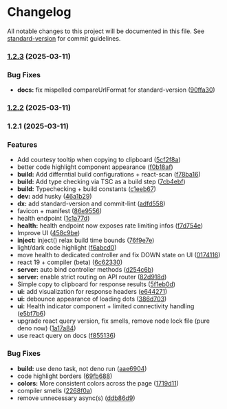 # Changelog

All notable changes to this project will be documented in this file. See [standard-version](https://github.com/conventional-changelog/standard-version) for commit guidelines.

### [1.2.3](https://github.com/sixpounder/boring-activities-api/compare/v1.2.2...v1.2.3) (2025-03-11)


### Bug Fixes

* **docs:** fix mispelled compareUrlFormat for standard-version ([90ffa30](https://github.com/sixpounder/boring-activities-api/commits/90ffa30e46b34ef4b2b2a904f9f9679b1a6589ce))

### [1.2.2](https://github.com/sixpounder/boring-activities-api/compare/v1.2.1...v1.2.2) (2025-03-11)

### 1.2.1 (2025-03-11)

### Features

- Add courtesy tooltip when copying to clipboard
  ([5cf2f8a](https://github.com/sixpounder/boring-activities-api/commits/5cf2f8a3745bf8b174b49bb45af95dae937d7108))
- better code highlight component appearance
  ([f0b18af](https://github.com/sixpounder/boring-activities-api/commits/f0b18af44db2b3f6a983b658165790403229dc6c))
- **build:** Add differntial build configurations + react-scan
  ([f78ba16](https://github.com/sixpounder/boring-activities-api/commits/f78ba169fde6e4922df7b09ca73283ff444267f6))
- **build:** Add type checking via TSC as a build step
  ([7cb4ebf](https://github.com/sixpounder/boring-activities-api/commits/7cb4ebf6a0735108400e64edf7ebf2941ced04fb))
- **build:** Typechecking + build constants
  ([c1eeb67](https://github.com/sixpounder/boring-activities-api/commits/c1eeb6791b7a7d4f238b16d9c696f6971fbb6fe9))
- **dev:** add husky
  ([46a1b29](https://github.com/sixpounder/boring-activities-api/commits/46a1b299ad6bace047282d548b64c0f0d881e3e4))
- **dx:** add standard-version and commit-lint
  ([adfd558](https://github.com/sixpounder/boring-activities-api/commits/adfd5580f548c5c7d97233798a89ceb397a1857a))
- favicon + manifest
  ([86e9556](https://github.com/sixpounder/boring-activities-api/commits/86e9556152e295fcb75883cecb9cf6d2bfb882ff))
- health endpoint
  ([1c1a77d](https://github.com/sixpounder/boring-activities-api/commits/1c1a77d9a9845ae7ed443932dc237b2f64fa1b5a))
- **health:** health endpoint now exposes rate limiting infos
  ([f7d754e](https://github.com/sixpounder/boring-activities-api/commits/f7d754e4e6175971e42ce63cd28700916395a719))
- Improve UI
  ([458c9be](https://github.com/sixpounder/boring-activities-api/commits/458c9bebc59339acad0e33ee18b9f8c1be93abc6))
- **inject:** inject() relax build time bounds
  ([76f9e7e](https://github.com/sixpounder/boring-activities-api/commits/76f9e7e5c55e15876ad5ffb6f8b3703fff90c374))
- light/dark code highlight
  ([f6abcd0](https://github.com/sixpounder/boring-activities-api/commits/f6abcd00366815f09ae317576a7d04b3f5b8ab26))
- move health to dedicated controller and fix DOWN state on UI
  ([0174116](https://github.com/sixpounder/boring-activities-api/commits/0174116e9ac0d3fd0d25183265ecebc82e99b258))
- react 19 + compiler (beta)
  ([6c62330](https://github.com/sixpounder/boring-activities-api/commits/6c623309ed43826a99400191bf130fa558a33923))
- **server:** auto bind controller methods
  ([d254c6b](https://github.com/sixpounder/boring-activities-api/commits/d254c6bfbdf2ddc299a0505371e3208d5b4dfd6c))
- **server:** enable strict routing on API router
  ([82d918d](https://github.com/sixpounder/boring-activities-api/commits/82d918d4da728de568ade72d6123106d75f31ea2))
- Simple copy to clipboard for response results
  ([5f1eb0d](https://github.com/sixpounder/boring-activities-api/commits/5f1eb0d8653bca4e4ecbf53f2a596c7f8f283f2a))
- **ui:** add visualization for response headers
  ([e644271](https://github.com/sixpounder/boring-activities-api/commits/e64427125251a8bfa5a85f9c81f16582fc90996a))
- **ui:** debounce appearance of loading dots
  ([386d703](https://github.com/sixpounder/boring-activities-api/commits/386d7034168c83c07c913f011091eda79749511c))
- **ui:** Health indicator component + limited connectivity handling
  ([e5bf7b6](https://github.com/sixpounder/boring-activities-api/commits/e5bf7b69088136f29c879cc3668fe9e37c318ca6))
- upgrade react query version, fix smells, remove node lock file (pure deno now)
  ([1a17a84](https://github.com/sixpounder/boring-activities-api/commits/1a17a84224eaa08f635ff0102aa0d8a0cdc33a88))
- use react query on docs
  ([f855136](https://github.com/sixpounder/boring-activities-api/commits/f855136718e5e65be26083c3b38a1cddfd49a4cc))

### Bug Fixes

- **build:** use deno task, not deno run
  ([aae6904](https://github.com/sixpounder/boring-activities-api/commits/aae6904ca5637f4c779f798d2301ca6bc0ecb8e2))
- code highlight borders
  ([69fb688](https://github.com/sixpounder/boring-activities-api/commits/69fb688c78a5239250611dcd9a03ade5e94f4d31))
- **colors:** More consistent colors across the page
  ([1719d11](https://github.com/sixpounder/boring-activities-api/commits/1719d119b0a297ef52b17655f7fa0548fb07a161))
- compiler smells
  ([2268f0a](https://github.com/sixpounder/boring-activities-api/commits/2268f0a08a617ff907802ca7bb367c68cbef9e19))
- remove unnecessary async(s)
  ([ddb86d9](https://github.com/sixpounder/boring-activities-api/commits/ddb86d9a2aac053950518cc6d38cee67ebeb3c13))
